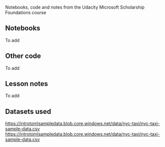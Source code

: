 Notebooks, code and notes from the Udacity Microsoft Scholarship Foundations course

## Notebooks
To add

## Other code
To add

## Lesson notes
To add

## Datasets used
https://introtomlsampledata.blob.core.windows.net/data/nyc-taxi/nyc-taxi-sample-data.csv
https://introtomlsampledata.blob.core.windows.net/data/nyc-taxi/nyc-taxi-sample-data.csv
